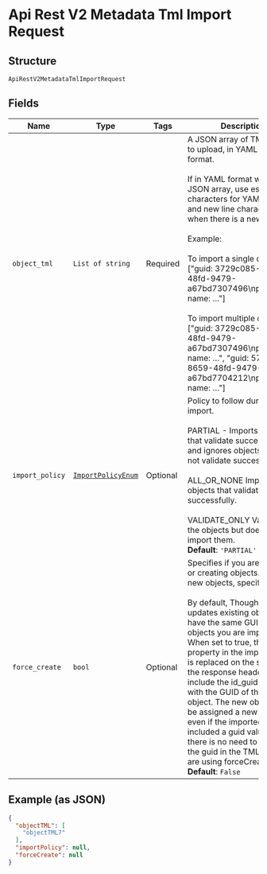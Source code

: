 
# Api Rest V2 Metadata Tml Import Request

## Structure

`ApiRestV2MetadataTmlImportRequest`

## Fields

| Name | Type | Tags | Description |
|  --- | --- | --- | --- |
| `object_tml` | `List of string` | Required | A JSON array of TML objects to upload, in YAML or JSON format.<br><br>If in YAML format within the JSON array, use escape characters for YAML quotes, and new line characters when there is a new line.<br><br>Example:<br><br>To import a single object, ["guid: 3729c085-8659-48fd-9479-a67bd7307496\npinboard:\n name: …"]<br><br>To import multiple objects, ["guid: 3729c085-8659-48fd-9479-a67bd7307496\npinboard:\n name: …", "guid: 5739d025-8659-48fd-9479-a67bd7704212\npinboard:\n name: …"] |
| `import_policy` | [`ImportPolicyEnum`](/doc/models/import-policy-enum.md) | Optional | Policy to follow during import.<br><br>PARTIAL - Imports all objects that validate successfully, and ignores objects that do not validate successfully.<br><br>ALL_OR_NONE Imports the objects that validate successfully.<br><br>VALIDATE_ONLY Validates the objects but does not import them.<br>**Default**: `'PARTIAL'` |
| `force_create` | `bool` | Optional | Specifies if you are updating or creating objects. To create new objects, specify true.<br><br>By default, ThoughtSpot updates existing objects that have the same GUID as the objects you are importing. When set to true, the GUID property in the imported TML is replaced on the server, and the response headers will include the id_guid property with the GUID of the new object. The new object will be assigned a new GUID, even if the imported TML file included a guid value. Thus, there is no need to include the guid in the TML file if you are using forceCreate=true.<br>**Default**: `False` |

## Example (as JSON)

```json
{
  "objectTML": [
    "objectTML7"
  ],
  "importPolicy": null,
  "forceCreate": null
}
```

